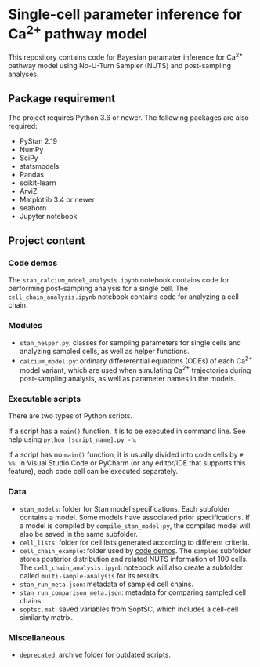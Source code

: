 # Single-cell parameter inference for Ca<sup>2+</sup> pathway model

This repository contains code for Bayesian paramater inference for
Ca<sup>2+</sup> pathway model using No-U-Turn Sampler (NUTS) and post-sampling
analyses.

## Package requirement
The project requires Python 3.6 or newer. The following packages are also
required:
- PyStan 2.19
- NumPy
- SciPy
- statsmodels
- Pandas
- scikit-learn
- ArviZ
- Matplotlib 3.4 or newer
- seaborn
- Jupyter notebook

## Project content
### Code demos
The `stan_calcium_mdoel_analysis.ipynb` notebook contains code for performing
post-sampling analysis for a single cell. The `cell_chain_analysis.ipynb`
notebook contains code for analyzing a cell chain.

### Modules
- `stan_helper.py`: classes for sampling parameters for single cells and
analyzing sampled cells, as well as helper functions.
- `calcium_model.py`: ordinary differerential equations (ODEs) of each
Ca<sup>2+</sup> model variant, which are used when simulating Ca<sup>2+</sup>
trajectories during post-sampling analysis, as well as parameter names in the
models.

### Executable scripts
There are two types of Python scripts.

If a script has a `main()` function, it is to be executed in command line. See
help using `python [script_name].py -h`.

If a script has no `main()` function, it is usually divided into code cells
by `# %%`. In Visual Studio Code or PyCharm (or any editor/IDE that supports
this feature), each code cell can be executed separately.

### Data
- `stan_models`: folder for Stan model specifications. Each subfolder contains
a model. Some models have associated prior specifications. If a model is
compiled by `compile_stan_model.py`, the compiled model will also be saved in
the same subfolder.
- `cell_lists`: folder for cell lists generated according to different
criteria.
- `cell_chain_example`: folder used by [code demos](#code-demos). The `samples`
subfolder stores posterior distribution and related NUTS information of 100
cells. The `cell_chain_analysis.ipynb` notebook will also create a subfolder
called `multi-sample-analysis` for its results.
- `stan_run_meta.json`: metadata of sampled cell chains.
- `stan_run_comparison_meta.json`: metadata for comparing sampled cell chains.
- `soptsc.mat`: saved variables from SoptSC, which includes a cell-cell
similarity matrix.

### Miscellaneous
- `deprecated`: archive folder for outdated scripts.
